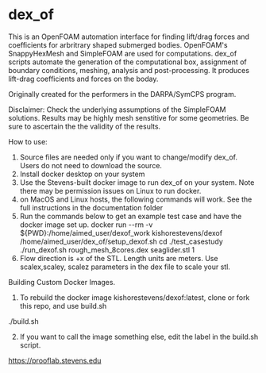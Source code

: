 # dex_of
This is an OpenFOAM automation interface for finding lift/drag forces and coefficients for 
arbritrary shaped submerged bodies. OpenFOAM's SnappyHexMesh and SimpleFOAM are used for 
computations. dex_of scripts automate the generation of the computational box, assignment of
boundary conditions, meshing, analysis and post-processing. It produces lift-drag coefficients
and forces on the boday. 


Originally created for the performers in the DARPA/SymCPS program.

Disclaimer:  Check the underlying assumptions of the 
SimpleFOAM solutions. Results may be highly mesh senstitive for some geometries.
Be sure to ascertain the the validity of the results. 

How to use:
1. Source files are needed only if you want to change/modify dex_of. Users do not need to download the source.
2. Install docker desktop on your system
3. Use the Stevens-built docker image to run dex_of on your system. Note there may be permission issues on Linux to run docker. 
4. on MacOS and Linux hosts, the following commands will work. See the full instructions in the documentation folder
5. Run the commands below to get an example test case and have the docker image set up. 
 docker run --rm -v ${PWD}:/home/aimed_user/dexof_work kishorestevens/dexof  /home/aimed_user/dex_of/setup_dexof.sh
 cd ./test_casestudy
 ./run_dexof.sh rough_mesh_8cores.dex seaglider.stl 1 
6.  Flow direction is +x of the STL. Length units are meters. Use scalex,scaley, scalez parameters in the dex file to scale your stl.


Building Custom Docker Images. 

1. To rebuild the docker image kishorestevens/dexof:latest, clone or fork this repo, and  use build.sh 

./build.sh

2. If you want to call the image something else, edit the label in the build.sh script.

https://prooflab.stevens.edu
